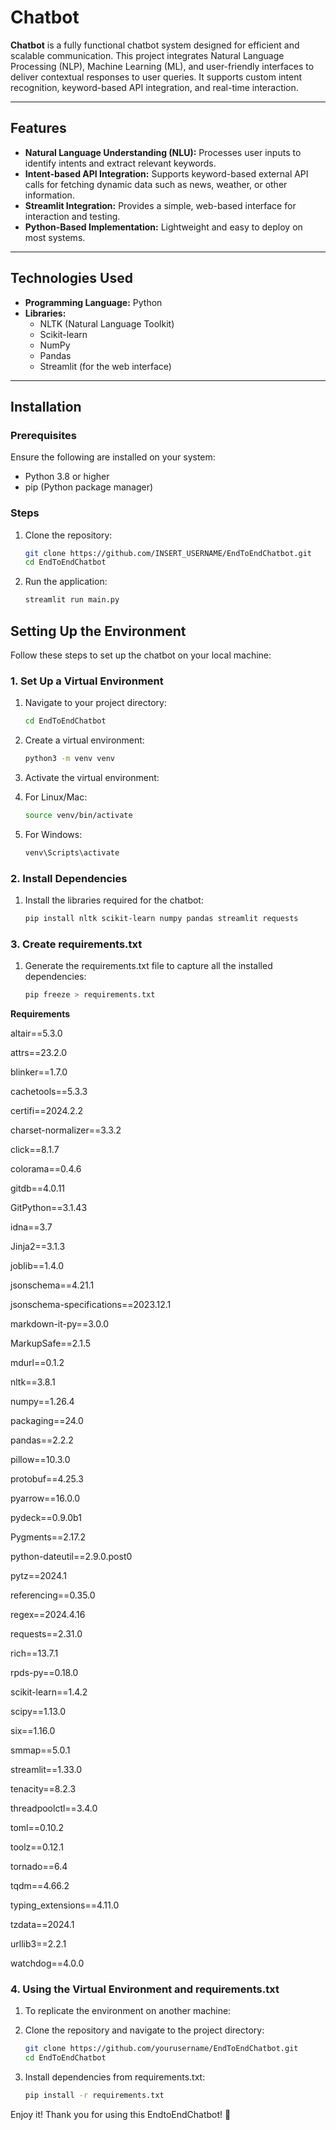 # Chatbot

**Chatbot** is a fully functional chatbot system designed for efficient and scalable communication. This project integrates Natural Language Processing (NLP), Machine Learning (ML), and user-friendly interfaces to deliver contextual responses to user queries. It supports custom intent recognition, keyword-based API integration, and real-time interaction. 

---

## Features
- **Natural Language Understanding (NLU):** Processes user inputs to identify intents and extract relevant keywords.
- **Intent-based API Integration:** Supports keyword-based external API calls for fetching dynamic data such as news, weather, or other information.
- **Streamlit Integration:** Provides a simple, web-based interface for interaction and testing.
- **Python-Based Implementation:** Lightweight and easy to deploy on most systems.

---

## Technologies Used
- **Programming Language:** Python
- **Libraries:**
  - NLTK (Natural Language Toolkit)
  - Scikit-learn
  - NumPy
  - Pandas
  - Streamlit (for the web interface)

---

## Installation

### Prerequisites
Ensure the following are installed on your system:
- Python 3.8 or higher
- pip (Python package manager)

### Steps
1. Clone the repository:
   ```bash
   git clone https://github.com/INSERT_USERNAME/EndToEndChatbot.git
   cd EndToEndChatbot

2. Run the application:
   ```bash
   streamlit run main.py


## Setting Up the Environment

Follow these steps to set up the chatbot on your local machine:

### 1. Set Up a Virtual Environment
1. Navigate to your project directory:
   ```bash
   cd EndToEndChatbot
2. Create a virtual environment:
   ```bash
   python3 -m venv venv
3. Activate the virtual environment:

3. For Linux/Mac:
   ```bash
   source venv/bin/activate

3. For Windows:
   ```bash
   venv\Scripts\activate

### 2. Install Dependencies
1. Install the libraries required for the chatbot:
   ```bash
   pip install nltk scikit-learn numpy pandas streamlit requests


### 3. Create requirements.txt
1. Generate the requirements.txt file to capture all the installed dependencies:
   ```bash
   pip freeze > requirements.txt


**Requirements**

altair==5.3.0

attrs==23.2.0

blinker==1.7.0

cachetools==5.3.3

certifi==2024.2.2

charset-normalizer==3.3.2

click==8.1.7

colorama==0.4.6

gitdb==4.0.11

GitPython==3.1.43

idna==3.7

Jinja2==3.1.3

joblib==1.4.0

jsonschema==4.21.1

jsonschema-specifications==2023.12.1

markdown-it-py==3.0.0

MarkupSafe==2.1.5

mdurl==0.1.2

nltk==3.8.1

numpy==1.26.4

packaging==24.0

pandas==2.2.2

pillow==10.3.0

protobuf==4.25.3

pyarrow==16.0.0

pydeck==0.9.0b1

Pygments==2.17.2

python-dateutil==2.9.0.post0

pytz==2024.1

referencing==0.35.0

regex==2024.4.16

requests==2.31.0

rich==13.7.1

rpds-py==0.18.0

scikit-learn==1.4.2

scipy==1.13.0

six==1.16.0

smmap==5.0.1

streamlit==1.33.0

tenacity==8.2.3

threadpoolctl==3.4.0

toml==0.10.2

toolz==0.12.1

tornado==6.4

tqdm==4.66.2

typing_extensions==4.11.0

tzdata==2024.1

urllib3==2.2.1

watchdog==4.0.0

### 4. Using the Virtual Environment and requirements.txt
1. To replicate the environment on another machine:

1. Clone the repository and navigate to the project directory:
   ```bash
   git clone https://github.com/yourusername/EndToEndChatbot.git
   cd EndToEndChatbot

2. Install dependencies from requirements.txt:
   ```bash
   pip install -r requirements.txt

Enjoy it!
Thank you for using this EndtoEndChatbot! 🎉
